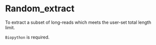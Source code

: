 # Random_extract
To extract a subset of long-reads which meets the user-set total length limit.

`Biopython` is required.
